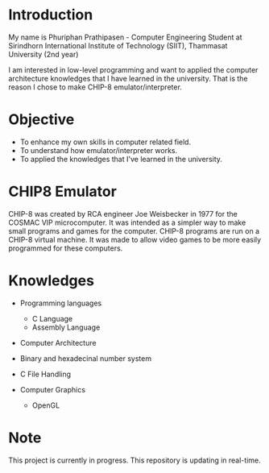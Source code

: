 # Introduction
 My name is Phuriphan Prathipasen - Computer Engineering Student at Sirindhorn International Institute of Technology (SIIT), Thammasat University (2nd year)
 
 I am interested in low-level programming and want to applied the computer architecture knowledges that I have learned in the university. That is the reason I chose to make CHIP-8 emulator/interpreter.
 
 # Objective
 - To enhance my own skills in computer related field.
 - To understand how emulator/interpreter works.
 - To applied the knowledges that I've learned in the university.

# CHIP8 Emulator
 CHIP-8 was created by RCA engineer Joe Weisbecker in 1977 for the COSMAC VIP microcomputer. It was intended as a simpler way to make small programs and games for the computer.
 CHIP-8 programs are run on a CHIP-8 virtual machine. It was made to allow video games to be more easily programmed for these computers.
 
 # Knowledges
- Programming languages
  - C Language
  - Assembly Language
  
- Computer Architecture

- Binary and hexadecinal number system

- C File Handling

- Computer Graphics
  - OpenGL
  
 # Note
  This project is currently in progress. This repository is updating in real-time.
